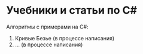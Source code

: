 # Учебники и статьи по C#

Алгоритмы с примерами на C#:

1. Кривые Безье (в процессе написания)
2. ... (в процессе написания)

	